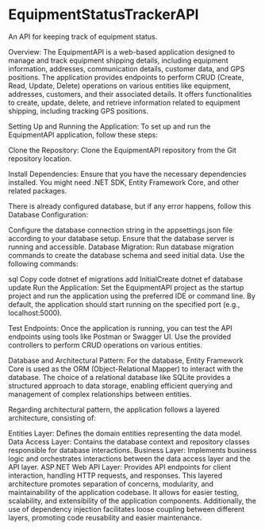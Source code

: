 # EquipmentStatusTrackerAPI
An API for keeping track of equipment status.

Overview:
The EquipmentAPI is a web-based application designed to manage and track equipment shipping details, including equipment information, addresses, communication details, customer data, and GPS positions. The application provides endpoints to perform CRUD (Create, Read, Update, Delete) operations on various entities like equipment, addresses, customers, and their associated details. It offers functionalities to create, update, delete, and retrieve information related to equipment shipping, including tracking GPS positions.

Setting Up and Running the Application:
To set up and run the EquipmentAPI application, follow these steps:

Clone the Repository: Clone the EquipmentAPI repository from the Git repository location.

Install Dependencies: Ensure that you have the necessary dependencies installed. You might need .NET SDK, Entity Framework Core, and other related packages.

There is already configured database, but if any error happens, follow this Database Configuration:

Configure the database connection string in the appsettings.json file according to your database setup.
Ensure that the database server is running and accessible.
Database Migration: Run database migration commands to create the database schema and seed initial data. Use the following commands:

sql
Copy code
dotnet ef migrations add InitialCreate
dotnet ef database update
Run the Application: Set the EquipmentAPI project as the startup project and run the application using the preferred IDE or command line. By default, the application should start running on the specified port (e.g., localhost:5000).

Test Endpoints: Once the application is running, you can test the API endpoints using tools like Postman or Swagger UI. Use the provided controllers to perform CRUD operations on various entities.

Database and Architectural Pattern:
For the database, Entity Framework Core is used as the ORM (Object-Relational Mapper) to interact with the database. The choice of a relational database like SQLite provides a structured approach to data storage, enabling efficient querying and management of complex relationships between entities.

Regarding architectural pattern, the application follows a layered architecture, consisting of:

Entities Layer: Defines the domain entities representing the data model.
Data Access Layer: Contains the database context and repository classes responsible for database interactions.
Business Layer: Implements business logic and orchestrates interactions between the data access layer and the API layer.
ASP.NET Web API Layer: Provides API endpoints for client interaction, handling HTTP requests, and responses.
This layered architecture promotes separation of concerns, modularity, and maintainability of the application codebase. It allows for easier testing, scalability, and extensibility of the application components. Additionally, the use of dependency injection facilitates loose coupling between different layers, promoting code reusability and easier maintenance.